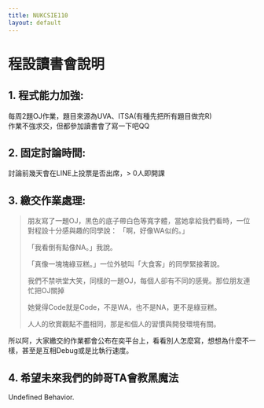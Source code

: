 ```yaml
---
title: NUKCSIE110
layout: default
---
```


# 程設讀書會說明

## 1.	程式能力加強:
每周2題OJ作業，題目來源為UVA、ITSA(有種先把所有題目做完R)  
作業不強求交，但都參加讀書會了寫一下吧QQ

## 2.	固定討論時間:
討論前幾天會在LINE上投票是否出席，> 0人即開課

## 3.	繳交作業處理:

>朋友寫了一題OJ，黑色的底子帶白色等寬字體，當她拿給我們看時，一位對程設十分感與趣的同學說：
> 「啊，好像WA似的。」
>  
> 「我看倒有點像NA。」我說。
>
> 「真像一塊塊綠豆糕。」一位外號叫「大食客」的同學緊接著說。
>
>  我們不禁哄堂大笑，同樣的一題OJ，每個人卻有不同的感覺。那位朋友連忙把OJ關掉
>    
>  她覺得Code就是Code，不是WA，也不是NA，更不是綠豆糕。
>
>人人的欣賞觀點不盡相同，那是和個人的習慣與開發環境有關。

  
所以阿，大家繳交的作業都會公布在奕平台上，看看別人怎麼寫，想想為什麼不一樣，甚至是互相Debug或是比執行速度。
## 4. 希望未來我們的帥哥TA會教黑魔法
Undefined Behavior.
